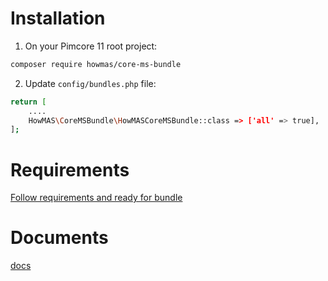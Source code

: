 # Installation

1. On your Pimcore 11 root project:
```bash
composer require howmas/core-ms-bundle
```

2. Update `config/bundles.php` file:
```bash
return [
    ....
    HowMAS\CoreMSBundle\HowMASCoreMSBundle::class => ['all' => true],
];
```

# Requirements
[Follow requirements and ready for bundle](docs/REQUIREMENTS.md)

# Documents
[docs](docs)
